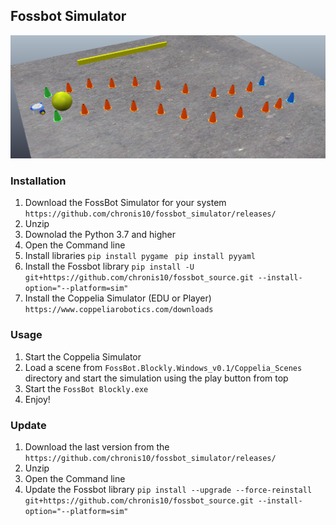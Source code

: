 ## Fossbot Simulator
![](images/main.png)
### Installation 
1) Download the FossBot Simulator for your system ```https://github.com/chronis10/fossbot_simulator/releases/```
2) Unzip
3) Downolad the Python 3.7 and higher
4) Open the Command line 
5) Install libraries 
```pip install pygame```
``` pip install pyyaml```
6) Install the Fossbot library ```pip install -U git+https://github.com/chronis10/fossbot_source.git --install-option="--platform=sim" ```
7) Install the Coppelia Simulator (EDU or Player) ```https://www.coppeliarobotics.com/downloads```


### Usage
1) Start the Coppelia Simulator
2) Load a scene from ```FossBot.Blockly.Windows_v0.1/Coppelia_Scenes``` directory and start the simulation using the play button from top
3) Start the ```FossBot Blockly.exe```
4) Enjoy!

### Update
1) Download the last version from the ```https://github.com/chronis10/fossbot_simulator/releases/```
2) Unzip
3) Open the Command line 
4) Update the Fossbot library ```pip install --upgrade --force-reinstall git+https://github.com/chronis10/fossbot_source.git --install-option="--platform=sim" ```
